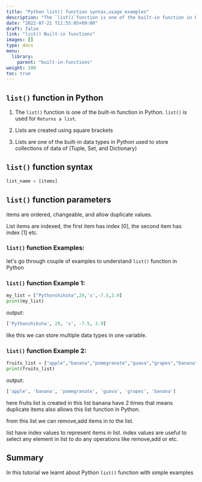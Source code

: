 ```yaml
---
title: "Python list() function syntax,usage examples"
description: "The `list()`function is one of the built-in function in Python"
date: "2022-07-21 T11:55:05+09:00"
draft: false
link: "list() Built-in functions"
images: []
type: docs
menu:
  library:
    parent: "built-in-functions"
weight: 100
toc: true
---
```


## `list()` function in Python

1. The `list()` function is one of the built-in function in Python.
`list()` is used for `Returns a list`.
2. Lists are created using square brackets

3. Lists are one of the built-in data types in Python used to store collections of data of (Tuple, Set, and Dictionary)

## `list()` function syntax

```Python
list_name = [items]
```
## `list()` function parameters

items are ordered, changeable, and allow duplicate values.

List items are indexed, the first item has index [0], the second item has index [1] etc.

### `list()` function Examples:

let's go through couple of examples to understand `list()` function in Python

### `list()` function Example 1:

```Python
my_list = ["Pythonshiksha",29,'s',-7.5,3.9]
print(my_list)
```
output:

```Python
['Pythonshiksha', 29, 's', -7.5, 3.9]
```
like this we can store multiple data types in one variable.

### `list()` function Example 2:

```Python
fruits_list = ["apple","banana","pomegranate","guava","grapes","banana"]
print(fruits_list)
```
output:

```Python
['apple', 'banana', 'pomegranate', 'guava', 'grapes', 'banana']
```
here fruits list is created in this list banana have 2 times that means duplicate items also allows this list function in Python.

from this list we can remove,add items in to the list.

list have index values to represent items in list.
index values are useful to select any element in list to do any operations like remove,add or etc.

## Summary
In this tutorial we learnt about Python `list()` function with simple examples

